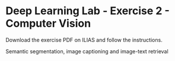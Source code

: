 # Deep Learning Lab - Exercise 2 - Computer Vision

Download the exercise PDF on ILIAS and follow the instructions.

Semantic segmentation, image captioning and image-text retrieval

